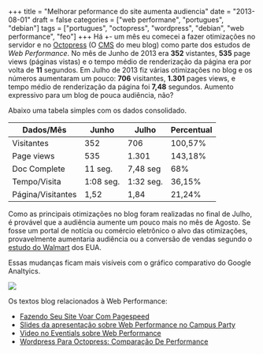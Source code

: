 +++
title = "Melhorar peformance do site aumenta audiencia"
date = "2013-08-01"
draft = false
categories = ["web performane", "portugues", "debian"]
tags = ["portugues", "octopress", "wordpress", "debian", "web performance", "feo"]
+++
Há +- um mês eu comecei a fazer otimizações no servidor e no
[Octopress](https://www.octopress.org) (O
[CMS](https://en.wikipedia.org/wiki/Content_management_system) do meu
blog) como parte dos estudos de *Web Performance*. No mês de Junho de
2013 era **352** vistantes, **535** page views (páginas vistas) e o
tempo médio de renderização da página era por volta de **11** segundos.
Em Julho de 2013 fiz várias otimizações no blog e os números aumentaram
um pouco: **706** visitantes, **1.301** pages views, e tempo médio de
renderização da página foi **7,48** segundos. Aumento expressivo para um
blog de pouca audiência, não?

Abaixo uma tabela simples com os dados consolidado.

| Dados/Mês         |   Junho     |  Julho      |  Percentual
| ----------------- | ----------- | ----------- | ------------
| Visitantes        |    352      |  706        | 100,57%
| Page views        |    535      |  1.301      |  143,18%
| Doc Complete      |   11 seg.   |  7,48 seg   |   68%
| Tempo/Visita      |   1:08 seg. | 1:32 seg.   |  36,15%
| Página/Visitantes |  1,52       |  1,84       |  21,24%



Como as principais otimizações no blog foram realizadas no final de
Julho, é provável que a audiência aumente um pouco mais no mês de
Agosto. Se fosse um portal de notícia ou comércio eletrônico o alvo das
otimizações, provavelmente aumentaria audiência ou a conversão de vendas
segundo o [estudo do Walmart](https://minus.com/msM8y8nyh#1e) dos EUA.

Essas mudanças ficam mais visíveis com o gráfico comparativo do Google
Analtyics.

![](/images/ga-comp.png)

Os textos blog relacionados à Web Performance:

-   [Fazendo Seu Site Voar Com
    Pagespeed](https://www.fernandoike.com/2013/07/30/melhorando-o-seu-site-com-pagespeed/)
-   [Slides da apresentação sobre Web Performance no Campus
    Party](https://www.slideshare.net/fernandoike/um-milhao-de-usurios-simultneos-16296913)
-   [Video no Eventials sobre Web
    Performance](https://www.fernandoike.com/2013/07/01/webinar-como-suportar-um-milhao-de-usuarios-simultaneos/)
-   [Wordpress Para Octopress: Comparação De
    Performance](https://www.fernandoike.com/2013/02/17/migrando-do-wordpress-para-octopress/)
